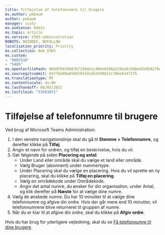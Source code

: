 ```yaml
---
title: Tilføjelse af telefonnumre til brugere
ms.author: pebaum
author: pebaum
manager: scotv
ms.audience: Admin
ms.topic: article
ms.service: o365-administration
ROBOTS: NOINDEX, NOFOLLOW
localization_priority: Priority
ms.collection: Adm_O365
ms.custom:
- "9002538"
- "5485"
ms.openlocfilehash: 804df8439b87b7138da1c484e8208a219ea6c09bed3e858278e4334c0c6612cb
ms.sourcegitcommit: b5f7da89a650d2915dc652449623c78be6247175
ms.translationtype: MT
ms.contentlocale: da-DK
ms.lasthandoff: 08/05/2021
ms.locfileid: "53953071"
---
```

# <a name="adding-phone-numbers-to-users"></a>Tilføjelse af telefonnumre til brugere

Ved brug af Microsoft Teams Administration:

1. I den venstre navigationslinje skal du gå til **Stemme > Telefonnumre**, og derefter klikke på **Tilføj**.
2. Angiv et navn for ordren, og tilføj en beskrivelse, hvis du vil.
3. Gør følgende på siden **Placering og antal**:
    - Under Land eller område skal du vælge et land eller område.
    - Vælg Bruger (abonnent) under nummertype.
    - Under Placering skal du vælge en placering. Hvis du vil oprette en ny placering, skal du klikke på **Tilføj en placering**.
    - Vælg en områdekode under Områdekode.
    - Angiv det antal numre, du ønsker for din organisation, under Antal, og klik derefter på **Næste** for at vælge dine numre.
4. Vælg de ønskede numre. Du har 10 minutter til at vælge dine telefonnumre og afgive din ordre. Hvis der går mere end 10 minutter, vil telefonnumrene blive returneret til gruppen af numre.
5. Når du er klar til at afgive din ordre, skal du klikke på **Afgiv ordre**.

Hvis du har brug for yderligere vejledning, skal du se [Få telefonnumre til dine brugere](https://docs.microsoft.com/microsoftteams/getting-phone-numbers-for-your-users).
